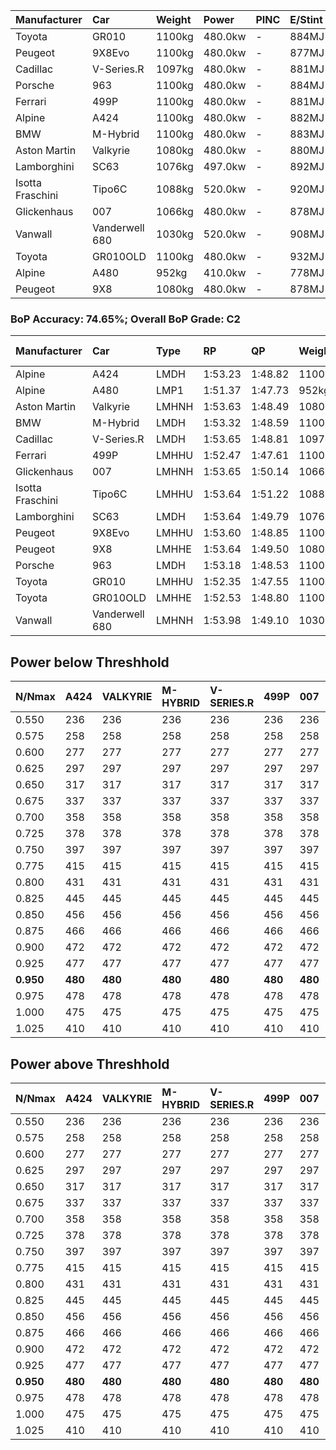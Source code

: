 | Manufacturer     | Car            | Weight | Power   | PINC    | E/Stint | FDS     |
|:-|:-|:-|:-|:-|:-|:-|
| Toyota           | GR010          | 1100kg | 480.0kw |    -    | 884MJ   | 200kph  |
| Peugeot          | 9X8Evo         | 1100kg | 480.0kw |    -    | 877MJ   | 200kph  |
| Cadillac         | V-Series.R     | 1097kg | 480.0kw |    -    | 881MJ   |    -    |
| Porsche          | 963            | 1100kg | 480.0kw |    -    | 884MJ   |    -    |
| Ferrari          | 499P           | 1100kg | 480.0kw |    -    | 881MJ   | 200kph  |
| Alpine           | A424           | 1100kg | 480.0kw |    -    | 882MJ   |    -    |
| BMW              | M-Hybrid       | 1100kg | 480.0kw |    -    | 883MJ   |    -    |
| Aston Martin     | Valkyrie       | 1080kg | 480.0kw |    -    | 880MJ   |    -    |
| Lamborghini      | SC63           | 1076kg | 497.0kw |    -    | 892MJ   |    -    |
| Isotta Fraschini | Tipo6C         | 1088kg | 520.0kw |    -    | 920MJ   | 190kph  |
| Glickenhaus      | 007            | 1066kg | 480.0kw |    -    | 878MJ   |    -    |
| Vanwall          | Vanderwell 680 | 1030kg | 520.0kw |    -    | 908MJ   |    -    |
| Toyota           | GR010OLD       | 1100kg | 480.0kw |    -    | 932MJ   | 200kph  |
| Alpine           | A480           | 952kg  | 410.0kw |    -    | 778MJ   |    -    |
| Peugeot          | 9X8            | 1080kg | 480.0kw |    -    | 878MJ   | 150kph  |

### BoP Accuracy: 74.65%; Overall BoP Grade: C2
| Manufacturer     | Car            | Type  | RP      | QP      | Weight | Power¹  | Threshhold | PINC    | Power²   | E/Stint | AVG Vmax  | FDS     | RDLC | L/Stint | BOP-Grade | Model Accuracy | Model Points | Match% | SimDiff |
|:-|:-|:-|:-|:-|:-|:-|:-|:-|:-|:-|:-|:-|:-|:-|:-|:-|:-|:-|:-|
| Alpine           | A424           | LMDH  | 1:53.23 | 1:48.82 | 1100kg | 480.0kw | 0.0kph     |    -    | 480.00kw |  882MJ  | 267.02kph |    -    | 0.98 | 29      | ~A1       | 99.31%         | 2573         | 97.01% | #       |
| Alpine           | A480           | LMP1  | 1:51.37 | 1:47.73 |  952kg | 410.0kw | 0.0kph     |    -    | 410.00kw |  778MJ  | 272.48kph |    -    | 0.98 | 27      | -Ω1       | 94.60%         | 1683         | 14.60% | -0.31   |
| Aston Martin     | Valkyrie       | LMHNH | 1:53.63 | 1:48.49 | 1080kg | 480.0kw | 0.0kph     |    -    | 480.00kw |  880MJ  | 269.33kph |    -    | 1.00 | 29      | +D1       | 100.00%        | 630          | 67.94% | #       |
| BMW              | M-Hybrid       | LMDH  | 1:53.32 | 1:48.59 | 1100kg | 480.0kw | 0.0kph     |    -    | 480.00kw |  883MJ  | 268.68kph |    -    | 0.97 | 29      | +A2       | 99.41%         | 2544         | 93.24% | #       |
| Cadillac         | V-Series.R     | LMDH  | 1:53.65 | 1:48.81 | 1097kg | 480.0kw | 0.0kph     |    -    | 480.00kw |  881MJ  | 269.98kph |    -    | 0.98 | 29      | +C1       | 99.30%         | 4946         | 76.71% | +1.35   |
| Ferrari          | 499P           | LMHHU | 1:52.47 | 1:47.61 | 1100kg | 480.0kw | 0.0kph     |    -    | 480.00kw |  881MJ  | 270.95kph | 200kph  | 1.01 | 29      | -D1       | 100.00%        | 8223         | 65.81% | +1.64   |
| Glickenhaus      | 007            | LMHNH | 1:53.65 | 1:50.14 | 1066kg | 480.0kw | 0.0kph     |    -    | 480.00kw |  878MJ  | 274.60kph |    -    | 0.93 | 29      | +B2       | 93.86%         | 2169         | 80.63% | -0.18   |
| Isotta Fraschini | Tipo6C         | LMHHU | 1:53.64 | 1:51.22 | 1088kg | 520.0kw | 0.0kph     |    -    | 520.00kw |  920MJ  | 278.83kph | 190kph  | 1.02 | 29      | +E1       | 97.73%         | 129          | 59.37% | #       |
| Lamborghini      | SC63           | LMDH  | 1:53.64 | 1:49.79 | 1076kg | 497.0kw | 0.0kph     |    -    | 497.00kw |  892MJ  | 270.98kph |    -    | 1.02 | 29      | +B2       | 98.78%         | 813          | 82.69% | #       |
| Peugeot          | 9X8Evo         | LMHHU | 1:53.60 | 1:48.85 | 1100kg | 480.0kw | 0.0kph     |    -    | 480.00kw |  877MJ  | 276.08kph | 200kph  | 0.96 | 29      | +C1       | 96.77%         | 2307         | 76.04% | #       |
| Peugeot          | 9X8            | LMHHE | 1:53.64 | 1:49.50 | 1080kg | 480.0kw | 0.0kph     |    -    | 480.00kw |  878MJ  | 266.74kph | 150kph  | 1.00 | 29      | ~A1       | 97.99%         | 5010         | 99.05% | +0.58   |
| Porsche          | 963            | LMDH  | 1:53.18 | 1:48.53 | 1100kg | 480.0kw | 0.0kph     |    -    | 480.00kw |  884MJ  | 268.26kph |    -    | 0.98 | 29      | ~A1       | 99.86%         | 11699        | 99.19% | +1.01   |
| Toyota           | GR010          | LMHHU | 1:52.35 | 1:47.55 | 1100kg | 480.0kw | 0.0kph     |    -    | 480.00kw |  884MJ  | 270.04kph | 200kph  | 1.00 | 29      | -D2       | 99.63%         | 6190         | 60.91% | +1.14   |
| Toyota           | GR010OLD       | LMHHE | 1:52.53 | 1:48.80 | 1100kg | 480.0kw | 0.0kph     |    -    | 480.00kw |  932MJ  | 273.63kph | 200kph  | 1.00 | 29      | -C2       | 93.47%         | 1031         | 71.80% | #       |
| Vanwall          | Vanderwell 680 | LMHNH | 1:53.98 | 1:49.10 | 1030kg | 520.0kw | 0.0kph     |    -    | 520.00kw |  908MJ  | 279.68kph |    -    | 1.02 | 29      | +C2       | 94.33%         | 632          | 74.82% | +1.18   |

## Power below Threshhold
| N/Nmax    | A424    | VALKYRIE | M-HYBRID | V-SERIES.R | 499P    | 007     | TIPO6C  | SC63    | 9X8EVO  | 9X8     | 963     | GR010   | GR010OLD | VANDERWELL 680 | ​     | RPM      | A480       |
|:-|:-|:-|:-|:-|:-|:-|:-|:-|:-|:-|:-|:-|:-|:-|:-|:-|:-|
|  0.550    |  236    |  236     |  236     |  236       |  236    |  236    |  256    |  245    |  236    |  236    |  236    |  236    |  236     |  256           |  ​    |   --     |   -        |
|  0.575    |  258    |  258     |  258     |  258       |  258    |  258    |  279    |  267    |  258    |  258    |  258    |  258    |  258     |  279           |  ​    |   --     |   -        |
|  0.600    |  277    |  277     |  277     |  277       |  277    |  277    |  300    |  287    |  277    |  277    |  277    |  277    |  277     |  300           |  ​    |   --     |   -        |
|  0.625    |  297    |  297     |  297     |  297       |  297    |  297    |  322    |  307    |  297    |  297    |  297    |  297    |  297     |  322           |  ​    |   --     |   -        |
|  0.650    |  317    |  317     |  317     |  317       |  317    |  317    |  343    |  328    |  317    |  317    |  317    |  317    |  317     |  343           |  ​    |   --     |   -        |
|  0.675    |  337    |  337     |  337     |  337       |  337    |  337    |  365    |  349    |  337    |  337    |  337    |  337    |  337     |  365           |  ​    |   --     |   -        |
|  0.700    |  358    |  358     |  358     |  358       |  358    |  358    |  387    |  370    |  358    |  358    |  358    |  358    |  358     |  387           |  ​    |   --     |   -        |
|  0.725    |  378    |  378     |  378     |  378       |  378    |  378    |  409    |  391    |  378    |  378    |  378    |  378    |  378     |  409           |  ​    |   --     |   -        |
|  0.750    |  397    |  397     |  397     |  397       |  397    |  397    |  430    |  411    |  397    |  397    |  397    |  397    |  397     |  430           |  ​    |   --     |   -        |
|  0.775    |  415    |  415     |  415     |  415       |  415    |  415    |  449    |  429    |  415    |  415    |  415    |  415    |  415     |  449           |  ​    |  5000    |  -3213569  |
|  0.800    |  431    |  431     |  431     |  431       |  431    |  431    |  467    |  446    |  431    |  431    |  431    |  431    |  431     |  467           |  ​    |  5500    |  -3499979  |
|  0.825    |  445    |  445     |  445     |  445       |  445    |  445    |  482    |  461    |  445    |  445    |  445    |  445    |  445     |  482           |  ​    |  5999    |  -3800400  |
|  0.850    |  456    |  456     |  456     |  456       |  456    |  456    |  494    |  472    |  456    |  456    |  456    |  456    |  456     |  494           |  ​    |  6499    |  -4114832  |
|  0.875    |  466    |  466     |  466     |  466       |  466    |  466    |  505    |  482    |  466    |  466    |  466    |  466    |  466     |  505           |  ​    |  7000    |  -4443276  |
|  0.900    |  472    |  472     |  472     |  472       |  472    |  472    |  512    |  489    |  472    |  472    |  472    |  472    |  472     |  512           |  ​    |  7500    |  -4785730  |
|  0.925    |  477    |  477     |  477     |  477       |  477    |  477    |  517    |  494    |  477    |  477    |  477    |  477    |  477     |  517           |  ​    |  8000    |  407       |
| **0.950** | **480** | **480**  | **480**  | **480**    | **480** | **480** | **520** | **497** | **480** | **480** | **480** | **480** | **480**  | **520**        | **​** | **8499** | **410**    |
|  0.975    |  478    |  478     |  478     |  478       |  478    |  478    |  518    |  495    |  478    |  478    |  478    |  478    |  478     |  518           |  ​    |  9000    |  205       |
|  1.000    |  475    |  475     |  475     |  475       |  475    |  475    |  514    |  492    |  475    |  475    |  475    |  475    |  475     |  514           |  ​    |   --     |   -        |
|  1.025    |  410    |  410     |  410     |  410       |  410    |  410    |  444    |  424    |  410    |  410    |  410    |  410    |  410     |  444           |  ​    |   --     |   -        |

## Power above Threshhold
| N/Nmax    | A424    | VALKYRIE | M-HYBRID | V-SERIES.R | 499P    | 007     | TIPO6C  | SC63    | 9X8EVO  | 9X8     | 963     | GR010   | GR010OLD | VANDERWELL 680 | ​     | RPM      | A480       |
|:-|:-|:-|:-|:-|:-|:-|:-|:-|:-|:-|:-|:-|:-|:-|:-|:-|:-|
|  0.550    |  236    |  236     |  236     |  236       |  236    |  236    |  256    |  245    |  236    |  236    |  236    |  236    |  236     |  256           |  ​    |   --     |   -        |
|  0.575    |  258    |  258     |  258     |  258       |  258    |  258    |  279    |  267    |  258    |  258    |  258    |  258    |  258     |  279           |  ​    |   --     |   -        |
|  0.600    |  277    |  277     |  277     |  277       |  277    |  277    |  300    |  287    |  277    |  277    |  277    |  277    |  277     |  300           |  ​    |   --     |   -        |
|  0.625    |  297    |  297     |  297     |  297       |  297    |  297    |  322    |  307    |  297    |  297    |  297    |  297    |  297     |  322           |  ​    |   --     |   -        |
|  0.650    |  317    |  317     |  317     |  317       |  317    |  317    |  343    |  328    |  317    |  317    |  317    |  317    |  317     |  343           |  ​    |   --     |   -        |
|  0.675    |  337    |  337     |  337     |  337       |  337    |  337    |  365    |  349    |  337    |  337    |  337    |  337    |  337     |  365           |  ​    |   --     |   -        |
|  0.700    |  358    |  358     |  358     |  358       |  358    |  358    |  387    |  370    |  358    |  358    |  358    |  358    |  358     |  387           |  ​    |   --     |   -        |
|  0.725    |  378    |  378     |  378     |  378       |  378    |  378    |  409    |  391    |  378    |  378    |  378    |  378    |  378     |  409           |  ​    |   --     |   -        |
|  0.750    |  397    |  397     |  397     |  397       |  397    |  397    |  430    |  411    |  397    |  397    |  397    |  397    |  397     |  430           |  ​    |   --     |   -        |
|  0.775    |  415    |  415     |  415     |  415       |  415    |  415    |  449    |  429    |  415    |  415    |  415    |  415    |  415     |  449           |  ​    |  5000    |  -3213569  |
|  0.800    |  431    |  431     |  431     |  431       |  431    |  431    |  467    |  446    |  431    |  431    |  431    |  431    |  431     |  467           |  ​    |  5500    |  -3499979  |
|  0.825    |  445    |  445     |  445     |  445       |  445    |  445    |  482    |  461    |  445    |  445    |  445    |  445    |  445     |  482           |  ​    |  5999    |  -3800400  |
|  0.850    |  456    |  456     |  456     |  456       |  456    |  456    |  494    |  472    |  456    |  456    |  456    |  456    |  456     |  494           |  ​    |  6499    |  -4114832  |
|  0.875    |  466    |  466     |  466     |  466       |  466    |  466    |  505    |  482    |  466    |  466    |  466    |  466    |  466     |  505           |  ​    |  7000    |  -4443276  |
|  0.900    |  472    |  472     |  472     |  472       |  472    |  472    |  512    |  489    |  472    |  472    |  472    |  472    |  472     |  512           |  ​    |  7500    |  -4785730  |
|  0.925    |  477    |  477     |  477     |  477       |  477    |  477    |  517    |  494    |  477    |  477    |  477    |  477    |  477     |  517           |  ​    |  8000    |  407       |
| **0.950** | **480** | **480**  | **480**  | **480**    | **480** | **480** | **520** | **497** | **480** | **480** | **480** | **480** | **480**  | **520**        | **​** | **8499** | **410**    |
|  0.975    |  478    |  478     |  478     |  478       |  478    |  478    |  518    |  495    |  478    |  478    |  478    |  478    |  478     |  518           |  ​    |  9000    |  205       |
|  1.000    |  475    |  475     |  475     |  475       |  475    |  475    |  514    |  492    |  475    |  475    |  475    |  475    |  475     |  514           |  ​    |   --     |   -        |
|  1.025    |  410    |  410     |  410     |  410       |  410    |  410    |  444    |  424    |  410    |  410    |  410    |  410    |  410     |  444           |  ​    |   --     |   -        |
